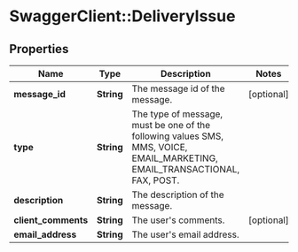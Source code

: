 # SwaggerClient::DeliveryIssue

## Properties
Name | Type | Description | Notes
------------ | ------------- | ------------- | -------------
**message_id** | **String** | The message id of the message. | [optional] 
**type** | **String** | The type of message, must be one of the following values SMS, MMS, VOICE, EMAIL_MARKETING, EMAIL_TRANSACTIONAL, FAX, POST. | 
**description** | **String** | The description of the message. | 
**client_comments** | **String** | The user&#39;s comments. | [optional] 
**email_address** | **String** | The user&#39;s email address. | 


